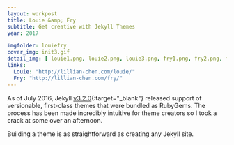 ```yaml
---
layout: workpost
title: Louie &amp; Fry
subtitle: Get creative with Jekyll Themes
year: 2017

imgfolder: louiefry
cover_img: init3.gif
detail_img: [ louie1.png, louie2.png, louie3.png, fry1.png, fry2.png, fry3.png, ]
links:
  Louie: "http://lillian-chen.com/louie/"
  Fry: "http://lillian-chen.com/fry/"
---
```


As of July 2016, Jekyll [v3.2.0][version]{:target="_blank"} released support of versionable, first-class themes that were bundled as RubyGems. The process has been made incredibly intuitive for theme creators so I took a crack at some over an afternoon.

Building a theme is as straightforward as creating any Jekyll site.

[version]: https://jekyllrb.com/news/2016/07/26/jekyll-3-2-0-released/

